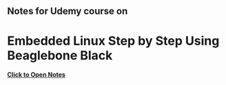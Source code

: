 ## Notes for Udemy course on 
# Embedded Linux Step by Step Using Beaglebone Black
#### [Click to Open Notes](Notes.md)

